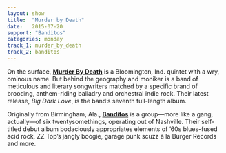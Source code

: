 ```yaml
---
layout: show
title:  "Murder by Death"
date:   2015-07-20
support: "Banditos"
categories: monday
track_1: murder_by_death
track_2: banditos
---
```


On the surface, **[Murder By Death](http://murderbydeath.com "Murder by Death")** is a Bloomington, Ind. quintet with a wry, ominous name. But behind the geography and moniker is a band of meticulous and literary songwriters matched by a specific brand of brooding, anthem-riding balladry and orchestral indie rock. Their latest release, *Big Dark Love*, is the band’s seventh full-length album.

Originally from Birmingham, Ala., **[Banditos](http://banditosband.com "Banditos")** is a group—more like a gang, actually—of six twentysomethings, operating out of Nashville. Their self-titled debut album bodaciously appropriates elements of ’60s blues-fused acid rock, ZZ Top’s jangly boogie, garage punk scuzz à la Burger Records and more.